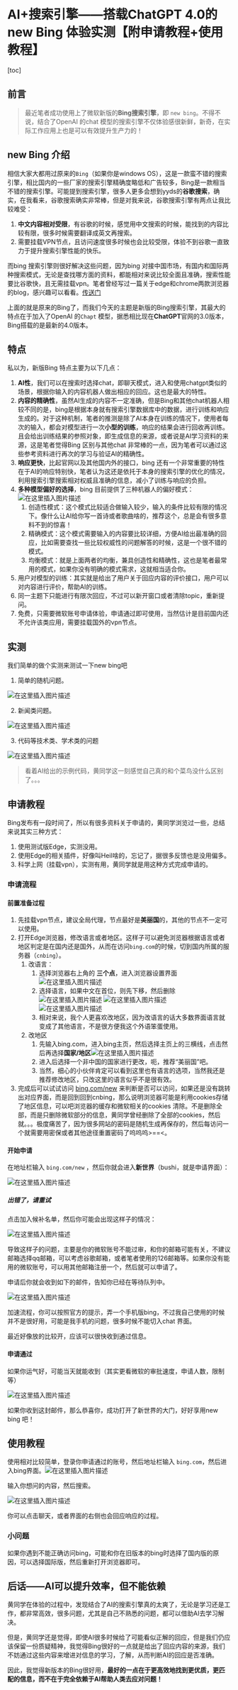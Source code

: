 # AI+搜索引擎——搭载ChatGPT 4.0的 new Bing 体验实测【附申请教程+使用教程】

[toc]





## 前言

> 最近笔者成功使用上了微软新版的**Bing搜索引擎**，即 `new bing`。不得不说，结合了OpenAI 的chat 模型的搜索引擎不仅体验感很新鲜，新奇，在实际工作应用上也是可以有效提升生产力的！



## new Bing 介绍

相信大家大都用过原来的`Bing`（如果你是windows OS），这是一款蛮不错的搜索引擎，相比国内的一些厂家的搜索引擎精确度略低和广告较多，Bing是一款相当不错的搜索引擎。可能提到搜索引擎，很多人更多会想到yyds的**谷歌搜索**，确实，在我看来，谷歌搜索确实非常棒，但是对我来说，谷歌搜索引擎有两点让我比较难受：

1.  **中文内容相对受限**，有谷歌的时候，感觉用中文搜索的时候，能找到的内容比较有限，很多时候需要翻译成英文再搜索。
2. 需要挂载VPN节点，且访问速度很多时候也会比较受限，体验不到谷歌一直致力于提升搜索引擎性能的快乐。

而bing 搜索引擎则很好解决这些问题，因为bing 对接中国市场，有国内和国际两种搜索模式，无论是查找哪方面的资料，都能相对来说比较全面且准确，搜索性能要比谷歌快，且无需挂载vpn。笔者曾经写过一篇关于edge和chrome两款浏览器的blog，感兴趣可以看看。[传送门](https://blog.csdn.net/weixin_54891898/article/details/122754651?ops_request_misc=&request_id=&biz_id=102&utm_term=%E6%94%BE%E5%BC%83chrome%20%E6%8B%A5%E6%8A%B1edge&utm_medium=distribute.pc_search_result.none-task-blog-2~all~sobaiduweb~default-0-122754651.142^v73^pc_new_rank,201^v4^add_ask,239^v2^insert_chatgpt&spm=1018.2226.3001.4187)

上面的就是原来的Bing了，而我们今天的主题是新版的Bing搜索引擎，其最大的特点在于加入了OpenAI 的`Chapt` 模型，据悉相比现在**ChatGPT**官网的3.0版本，Bing搭载的是最新的4.0版本。



## 特点

私以为，新版Bing 特点主要为以下几点：

1. **AI性**，我们可以在搜索时选择chat，即聊天模式，进入和使用chatgpt类似的场景，根据你输入的内容机器人做出相应的回应。这也是最大的特性。
2. **内容的精确性**，虽然AI生成的内容不一定准确，但是Bing和其他chat机器人相较不同的是，bing是根据本身就有搜索引擎数据库中的数据，进行训练和响应生成的。对于这种机制，笔者的推测是除了AI本身在训练的情况下，使用者每次的输入，都会对模型进行一次**小型的训练**，响应的结果会进行回收再训练。且会给出训练结果的参照对象，即生成信息的来源，或者说是AI学习资料的来源，这是笔者觉得Bing 区别与其他chat 非常棒的一点，因为笔者可以通过这些参考资料进行再次的学习与验证AI的精确性。
3. **响应更快**，比起官网以及其他国内外的接口，bing 还有一个非常重要的特性在于AI的响应特别快，笔者认为这还是依托于本身的搜索引擎的优化的情况，利用搜索引擎搜索相对权威且准确的信息，减小了训练与响应的负担。
4. **多种模型偏好的选择**，bing 目前提供了三种机器人的偏好模式：![在这里插入图片描述](https://img-blog.csdnimg.cn/cac7e03ccabb444da7428f84ebabf8fc.png)
   1. 创造性模式：这个模式比较适合做输入较少，输入的条件比较有限的情况下。像什么让AI给你写一首诗或者歌曲啥的，推荐这个，总是会有很多意料不到的惊喜！
   2. 精确模式：这个模式需要输入的内容要比较详细，方便AI给出最准确的回应，比如需要查找一些比较权威性的问题解答的时候，这是一个很不错的模式。
   3. 均衡模式：就是上面两者的均衡，兼具创造性和精确性，这也是笔者最常用的模式，如果你没有明确的模式需求，这就相当适合你。
5. 用户对模型的训练：其实就是给出了用户关于回应内容的评价接口，用户可以对内容进行评价，帮助AI的训练。
6. 同一主题下只能进行有限次回应，不过可以新开窗口或者清除topic，重新提问。
7. 免费，只需要微软账号申请体验，申请通过即可使用，当然估计是目前国内还不允许该类应用，需要挂载国外的vpn节点。



## 实测

我们简单的做个实测来测试一下new bing吧

1. 简单的随机问题。

![在这里插入图片描述](https://img-blog.csdnimg.cn/dcc26150e3f84c309b88d911be7b7df7.png)



2. 新闻类问题。

![在这里插入图片描述](https://img-blog.csdnimg.cn/36b3d76eebde4bb1bb424eda503d2a42.png)



3. 代码等技术类、学术类的问题

![在这里插入图片描述](https://img-blog.csdnimg.cn/79ec4070fcd147e2868ded6e60b04c8a.png)

> 看着AI给出的示例代码，黄同学这一刻感觉自己真的和个菜鸟没什么区别了。。。



## 申请教程

Bing发布有一段时间了，所以有很多资料关于申请的，黄同学浏览过一些，总结来说其实三种方式：

1. 使用测试版Edge，实测没用。
2. 使用Edge的相关插件，好像叫Heil啥的，忘记了，据很多反馈也是没用偏多。
3. 科学上网（挂载vpn），实测有用，黄同学就是用这种方式完成申请的。



### 申请流程

#### 前置准备过程

1. 先挂载vpn节点，建议全局代理，节点最好是**美丽国**的，其他的节点不一定可以使用。
2. 打开Edge浏览器，修改语言或者地区。这样子可以避免浏览器根据语言或者地区判定是在国内还是国外，从而在访问`bing.com`的时候，切到国内所属的服务器（`cnbing`）。
   1. 改语言：
      1. 选择浏览器右上角的 **三个点**，进入浏览器设置界面![在这里插入图片描述](https://img-blog.csdnimg.cn/f9eba3c6925f4a4b98be10faa486534b.png)
      2. 选择语言，如果中文在首位，则先下移，然后删除![在这里插入图片描述](https://img-blog.csdnimg.cn/5346634003ef4a92adf99c5e174a02a9.png)
         ![在这里插入图片描述](https://img-blog.csdnimg.cn/e30157f3917741ca86ccabda563af5a5.png)
         ![在这里插入图片描述](https://img-blog.csdnimg.cn/1f1783218fd846aaafb93034949ecfe6.png)
      3. 相对来说，我个人更喜欢改地区，因为改语言的话大多数界面语言就变成了其他语言，不是很方便我这个外语笨蛋使用。
   2. 改地区
      1. 先输入bing.com，进入bing主页，然后选择主页上的三横线，点击然后再选择**国家/地区**![在这里插入图片描述](https://img-blog.csdnimg.cn/6aa4b5bd05c74c8b8d0cfcf7590ae3c4.png)
      2. 进入后选择一个非中国的国家进行更改，呃，推荐“美丽国”吧。
      3. 当然，细心的小伙伴肯定可以看到这里也有语言的选项，当然我还是推荐修改地区，只改这里的语言似乎不是很有效。
3. 完成后可以试试访问 [bing.com/new](https://www.bing.com/new) 来判断是否可以访问，如果还是没有跳转出对应界面，而是回到回到cnbing，那么说明浏览器可能是利用cookies存储了地区信息，可以吧浏览器的缓存和微软相关的cookies 清除。不是删除全部，而是只删除微软部分的信息，黄同学曾经删除了全部的cookies，然后就。。。极度痛苦了，因为很多网站的密码是随机生成再保存的，然后每访问一个就需要用密保或者其他途径重置密码了呜呜呜>==<。



#### 开始申请

在地址栏输入 `bing.com/new` ，然后你就会进入**新世界**（bushi，就是申请界面）：

![在这里插入图片描述](https://img-blog.csdnimg.cn/59f270bb9ce344699727b34407cb85fd.png)

##### 出错了，请重试

点击加入候补名单，然后你可能会出现这样子的情况：

![在这里插入图片描述](https://img-blog.csdnimg.cn/7fcd2f1acc294a439d9d7c8f542b5380.png)

导致这样子的问题，主要是你的微软账号不能过审，和你的邮箱可能有关，不建议邮箱选择qq邮箱，可以考虑谷歌邮箱，或者笔者使用的126邮箱等。如果你没有能用的微软账号，可以用其他邮箱注册一个，然后就可以申请了。

申请后你就会收到如下的邮件，告知你已经在等待队列中。

![在这里插入图片描述](https://img-blog.csdnimg.cn/02eec211727e4cafa88da54d6bf0c38d.jpeg)

加速流程，你可以按照官方的提示，弄一个手机版bing，不过我自己使用的时候并不是很好用，可能是我手机的问题，很多时候不能切入chat 界面。

最近好像放的比较开，应该可以很快收到通过信息。



#### 申请通过

如果你运气好，可能当天就能收到（其实更看微软的审批速度，申请人数，限制等）

![在这里插入图片描述](https://img-blog.csdnimg.cn/9ab1d0187b3d40f8b57c161aa3a033d9.jpeg)

如果你收到这封邮件，那么恭喜你，成功打开了新世界的大门，好好享用new bing 吧！



## 使用教程

使用相对比较简单，登录你申请通过的账号，然后地址栏输入 `bing.com`，然后进入bing界面。![在这里插入图片描述](https://img-blog.csdnimg.cn/2f0e07391e6a4522a3de5c32d6b57963.png)

输入你想问的内容，然后搜索。

![在这里插入图片描述](https://img-blog.csdnimg.cn/c88c047f1bdb4b34b8644d86069d1ac5.png)

你可以点击聊天，或者界面的右侧也会回应响应的过程。



### 小问题

如果你遇到不能正确访问bing，可能和你在旧版本的bing时选择了国内版的原因，可以选择国际版，然后重新打开浏览器即可。





## 后话——AI可以提升效率，但不能依赖

黄同学在体验的过程中，发现结合了AI的搜索引擎真的太爽了，无论是学习还是工作，都非常高效，很多问题，尤其是自己不熟悉的问题，都可以借助AI去学习解决。

但是，黄同学还是觉得，即使AI很多时候给了可能看似正解的回应，但是我们仍应该保留一份质疑精神，我觉得Bing很好的一点就是给出了回应内容的来源，我们不妨通过这些内容来增进对信息的学习，了解，从而判断AI的回应是否准确。

因此，我觉得新版本的Bing很好用，**最好的一点在于更高效地找到更优质，更匹配的信息，而不在于完全依赖于AI帮助人类去应对问题！**

